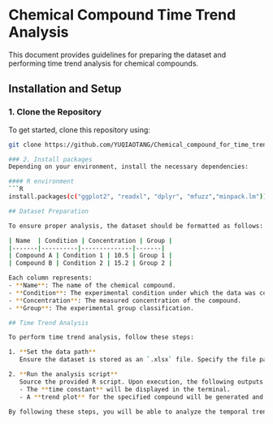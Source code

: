 # Chemical Compound Time Trend Analysis

This document provides guidelines for preparing the dataset and performing time trend analysis for chemical compounds.

## Installation and Setup

### 1. Clone the Repository

To get started, clone this repository using:

```sh
git clone https://github.com/YUQIAOTANG/Chemical_compound_for_time_trend_analysis

### 2. Install packages
Depending on your environment, install the necessary dependencies:

#### R environment
```R
install.packages(c("ggplot2", "readxl", "dplyr", "mfuzz","minpack.lm"))

## Dataset Preparation

To ensure proper analysis, the dataset should be formatted as follows:

| Name  | Condition | Concentration | Group |
|-------|----------|--------------|-------|
| Compound A | Condition 1 | 10.5 | Group 1 |
| Compound B | Condition 2 | 15.2 | Group 2 |

Each column represents:
- **Name**: The name of the chemical compound.
- **Condition**: The experimental condition under which the data was collected.
- **Concentration**: The measured concentration of the compound.
- **Group**: The experimental group classification.

## Time Trend Analysis

To perform time trend analysis, follow these steps:

1. **Set the data path**  
   Ensure the dataset is stored as an `.xlsx` file. Specify the file path in the script.

2. **Run the analysis script**  
   Source the provided R script. Upon execution, the following outputs are expected:
   - The **time constant** will be displayed in the terminal.
   - A **trend plot** for the specified compound will be generated and saved in the same directory as the dataset.

By following these steps, you will be able to analyze the temporal trends of chemical compounds efficiently.
